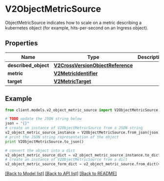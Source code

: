 # V2ObjectMetricSource

ObjectMetricSource indicates how to scale on a metric describing a kubernetes object (for example, hits-per-second on an Ingress object).

## Properties
Name | Type | Description | Notes
------------ | ------------- | ------------- | -------------
**described_object** | [**V2CrossVersionObjectReference**](V2CrossVersionObjectReference.md) |  | 
**metric** | [**V2MetricIdentifier**](V2MetricIdentifier.md) |  | 
**target** | [**V2MetricTarget**](V2MetricTarget.md) |  | 

## Example

```python
from client.models.v2_object_metric_source import V2ObjectMetricSource

# TODO update the JSON string below
json = "{}"
# create an instance of V2ObjectMetricSource from a JSON string
v2_object_metric_source_instance = V2ObjectMetricSource.from_json(json)
# print the JSON string representation of the object
print V2ObjectMetricSource.to_json()

# convert the object into a dict
v2_object_metric_source_dict = v2_object_metric_source_instance.to_dict()
# create an instance of V2ObjectMetricSource from a dict
v2_object_metric_source_form_dict = v2_object_metric_source.from_dict(v2_object_metric_source_dict)
```
[[Back to Model list]](../README.md#documentation-for-models) [[Back to API list]](../README.md#documentation-for-api-endpoints) [[Back to README]](../README.md)


